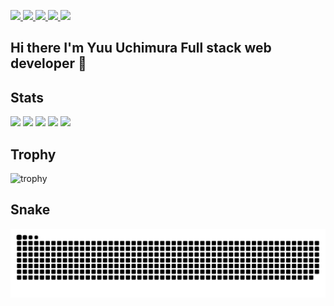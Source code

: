 <p align="left">
  <a href="https://github.com/YuuUchimura/YuuUchimura">
    <img height="20" src="https://komarev.com/ghpvc/?username=YuuUchimura" />
  </a>
  <a href="https://github.com/YuuUchimura/YuuUchimura">
    <img height="20" src="https://img.shields.io/github/followers/YuuUchimura?label=follow&logo=github&style=flat" />
  </a>
  <a href="http://qiita.com/Yuu_1996">
    <img height="20" src="https://qiita-badge.apiapi.app/s/Yuu_1996/posts.svg" />
  </a>
  <a href="http://qiita.com/Yuu_1996">
    <img height="20" src="https://qiita-badge.apiapi.app/s/Yuu_1996/contributions.svg" />
  </a>
  <a href="https://zenn.dev/yuu_uchimura">
    <img height="20" src="https://badgen.org/img/zenn/yuu_uchimura/articles?style=plastic" />
  </a>
</p>

## Hi there I'm Yuu Uchimura Full stack web developer 👋

## Stats
![](http://github-profile-summary-cards.vercel.app/api/cards/profile-details?username=YuuUchimura&theme=gruvbox)
![](http://github-profile-summary-cards.vercel.app/api/cards/repos-per-language?username=YuuUchimura&theme=gruvbox)
![](http://github-profile-summary-cards.vercel.app/api/cards/most-commit-language?username=YuuUchimura&theme=gruvbox)
![](http://github-profile-summary-cards.vercel.app/api/cards/stats?username=YuuUchimura&theme=gruvbox)
![](http://github-profile-summary-cards.vercel.app/api/cards/productive-time?username=YuuUchimura&theme=gruvbox&utcOffset=9)


## Trophy
![trophy](https://github-profile-trophy.vercel.app/?username=YuuUchimura&theme=gruvbox)

## Snake
![](https://raw.githubusercontent.com/YuuUchimura/YuuUchimura/output/github-contribution-grid-snake.svg)


<!--
**YuuUchimura/YuuUchimura** is a ✨ _special_ ✨ repository because its `README.md` (this file) appears on your GitHub profile.

Here are some ideas to get you started:

- 🔭 I’m currently working on ...
- 🌱 I’m currently learning ...
- 👯 I’m looking to collaborate on ...
- 🤔 I’m looking for help with ...
- 💬 Ask me about ...
- 📫 How to reach me: ...
- 😄 Pronouns: ...
- ⚡ Fun fact: ...
-->
